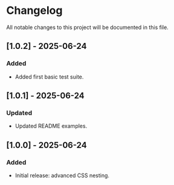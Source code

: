 # Changelog

All notable changes to this project will be documented in this file.

## [1.0.2] - 2025-06-24
### Added
- Added first basic test suite.
## [1.0.1] - 2025-06-24
### Updated
- Updated README examples.
## [1.0.0] - 2025-06-24
### Added
- Initial release: advanced CSS nesting.

